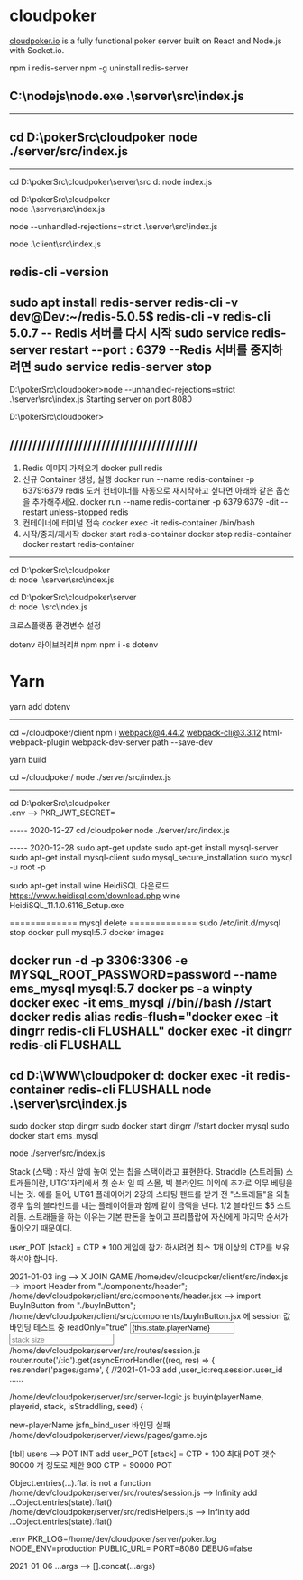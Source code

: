 # cloudpoker

[cloudpoker.io](https://cloudpoker.io) is a fully functional poker server built on React and Node.js with Socket.io.


npm i redis-server
npm -g uninstall redis-server

C:\nodejs\node.exe .\server\src\index.js
---------------------------------
---------------------------------
cd D:\pokerSrc\cloudpoker
node  ./server/src/index.js
---------------------------------
---------------------------------

cd D:\pokerSrc\cloudpoker\server\src
d:
node index.js

cd D:\pokerSrc\cloudpoker\
node .\server\src\index.js

node --unhandled-rejections=strict .\server\src\index.js


node .\client\src\index.js

redis-cli -version
-----------------------------
sudo apt install redis-server
redis-cli -v
    dev@Dev:~/redis-5.0.5$ redis-cli -v
    redis-cli 5.0.7
-- Redis 서버를 다시 시작
sudo service redis-server restart
--port : 6379
--Redis 서버를 중지하려면
sudo service redis-server stop
----------------------------
D:\pokerSrc\cloudpoker>node --unhandled-rejections=strict .\server\src\index.js
Starting server on port 8080

D:\pokerSrc\cloudpoker>


/////////////////////////////////////////
---------------------------------
1. Redis 이미지 가져오기
docker pull redis
2. 신규 Container 생성, 실행
docker run --name redis-container -p 6379:6379 redis
도커 컨테이너를 자동으로 재시작하고 싶다면 아래와 같은 옵션을 추가해주세요.
docker run --name redis-container -p 6379:6379 -dit --restart unless-stopped redis
3. 컨테이너에 터미널 접속
docker exec -it redis-container /bin/bash
4. 시작/중지/재시작
docker start redis-container
docker stop redis-container
docker restart redis-container
---------------------------------

cd D:\pokerSrc\cloudpoker\
d:
node .\server\src\index.js


cd D:\pokerSrc\cloudpoker\server\
d:
node .\src\index.js




크로스플랫폼 환경변수 설정

dotenv 라이브러리# npm
npm i -s dotenv
# Yarn
yarn add dotenv

---------------------------------------------------------------------------------------------------------
cd ~/cloudpoker/client
npm i webpack@4.44.2 webpack-cli@3.3.12 html-webpack-plugin webpack-dev-server path --save-dev

yarn build

cd ~/cloudpoker/
node ./server/src/index.js

---------------------------------------------------------------------------------------------------------
<!-- yarn init -y
yarn add webpack webpack-cli --dev
webpack --config webpack.config.js -->

cd D:\pokerSrc\cloudpoker\
.env  --> PKR_JWT_SECRET=


----- 2020-12-27
cd /cloudpoker
node ./server/src/index.js

----- 2020-12-28
sudo apt-get update
sudo apt-get install mysql-server
sudo apt-get install mysql-client
sudo mysql_secure_installation
sudo mysql -u root -p

sudo apt-get install wine
HeidiSQL 다운로드
https://www.heidisql.com/download.php
wine HeidiSQL_11.1.0.6116_Setup.exe

============= mysql delete =============
sudo /etc/init.d/mysql stop
docker pull mysql:5.7
docker images

docker run -d -p 3306:3306 -e MYSQL_ROOT_PASSWORD=password --name ems_mysql mysql:5.7
docker ps -a
winpty docker exec -it ems_mysql //bin//bash
//start docker redis
alias redis-flush="docker exec -it dingrr redis-cli FLUSHALL"
docker exec -it dingrr redis-cli FLUSHALL
----------------------------
cd D:\WWW\cloudpoker
d:
docker exec -it redis-container redis-cli FLUSHALL
node .\server\src\index.js
----------------------------
sudo docker stop dingrr
sudo docker start dingrr
//start docker mysql
sudo docker start ems_mysql

node ./server/src/index.js

Stack (스택) : 자신 앞에 놓여 있는 칩을 스택이라고 표현한다.
Straddle (스트레들)
스트래들이란, UTG1자리에서 첫 순서 일 때 스몰, 빅 블라인드 이외에 추가로 의무 베팅을 내는 것. 예를 들어, UTG1 플레이어가 2장의 스타팅 핸드를 받기 전 "스트래들"을 외칠 경우 앞의 블라인드를 내는 플레이어들과 함께 같이 금액을 낸다. $1/$2 블라인드 $5 스트레들. 스트래들을 하는 이유는 기본 판돈을 높이고 프리플랍에 자신에게 마지막 순서가 돌아오기 때문이다.

user_POT [stack]  = CTP * 100 
게임에 참가 하시려면 최소 1개 이상의 CTP를 보유 하셔야 합니다.


2021-01-03 ing  --> X JOIN GAME
/home/dev/cloudpoker/client/src/index.js  --> import Header from "./components/header";
/home/dev/cloudpoker/client/src/components/header.jsx --> import BuyInButton from "./buyInButton";
/home/dev/cloudpoker/client/src/components/buyInButton.jsx 에 session 값 바인딩 테스트 중
    readOnly="true" 
    <input className="u-max-full-width" name="playerName" type="text" value={this.state.playerName} onChange={this.handleInputChange} placeholder="name" min="2" max="10" id="new-playerName"/>
    <input className="u-max-full-width" name="stackSize" type="number" value={this.state.stackSize} onChange={this.handleInputChange} placeholder="stack size" min="1" id="new-stack"/>
/home/dev/cloudpoker/server/src/routes/session.js
    router.route('/:id').get(asyncErrorHandler((req, res) => {
        res.render('pages/game', {
            //2021-01-03 add 
        ,user_id:req.session.user_id  ......


/home/dev/cloudpoker/server/src/server-logic.js
    buyin(playerName, playerid, stack, isStraddling, seed) {

new-playerName jsfn_bind_user 바인딩 실패
/home/dev/cloudpoker/server/views/pages/game.ejs

[tbl] users --> POT INT add
user_POT [stack]  = CTP * 100
최대 POT 갯수 90000 개 정도로 제한 900 CTP = 90000 POT


Object.entries(...).flat is not a function
/home/dev/cloudpoker/server/src/routes/session.js --> Infinity add
            ...Object.entries(state).flat()
/home/dev/cloudpoker/server/src/redisHelpers.js  --> Infinity add
            ...Object.entries(state).flat()

.env
PKR_LOG=/home/dev/cloudpoker/server/poker.log
NODE_ENV=production
PUBLIC_URL=
PORT=8080
DEBUG=false

2021-01-06
    ...args --> [].concat(...args)
